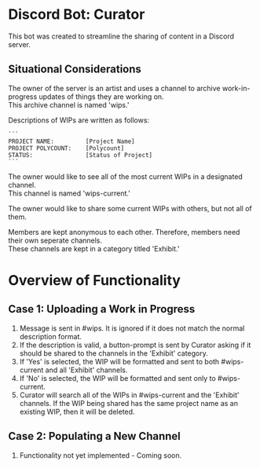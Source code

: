 # Discord Bot: Curator

This bot was created to streamline the sharing of content in a Discord server.

## Situational Considerations
The owner of the server is an artist and uses a channel to archive work-in-progress updates of things they are working on.\
This archive channel is named 'wips.'

Descriptions of WIPs are written as follows:
``````
```
PROJECT NAME:         [Project Name]
PROJECT POLYCOUNT:    [Polycount]
STATUS:               [Status of Project]
```
``````

The owner would like to see all of the most current WIPs in a designated channel.\
This channel is named 'wips-current.'

The owner would like to share some current WIPs with others, but not all of them.

Members are kept anonymous to each other. Therefore, members need their own seperate channels.\
These channels are kept in a category titled 'Exhibit.'

# Overview of Functionality
## Case 1: Uploading a Work in Progress
1. Message is sent in #wips. It is ignored if it does not match the normal description format.
2. If the description is valid, a button-prompt is sent by Curator asking if it should be shared to the channels in the 'Exhibit' category.
3. If 'Yes' is selected, the WIP will be formatted and sent to both #wips-current and all 'Exhibit' channels.
4. If 'No' is selected, the WIP will be formatted and sent only to #wips-current.
5. Curator will search all of the WIPs in #wips-current and the 'Exhibit' channels. If the WIP being shared has the same project name as an existing WIP, then it will be deleted.

## Case 2: Populating a New Channel
1. Functionality not yet implemented - Coming soon.
